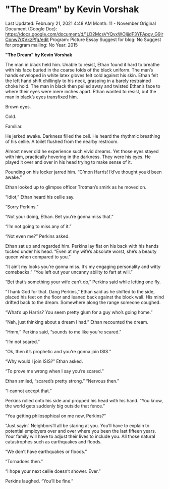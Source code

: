 # "The Dream" by Kevin Vorshak

Last Updated: February 21, 2021 4:48 AM
Month: 11 - November
Original Document (Google Doc): https://docs.google.com/document/d/1LD2McsVYQyxWOIjjdF3YFApgv_G9irCpnw7rXVkzPfg/edit
Program: Picture Essay
Suggest for blog: No
Suggest for program mailing: No
Year: 2015

**"The Dream" by Kevin Vorshak**

The man in black held him. Unable to resist, Ethan found it hard to breathe with his face buried in the coarse folds of the black uniform. The man’s hands enveloped in white latex gloves felt cold against his skin. Ethan felt the left hand shift chillingly to his neck, grasping in a barely restrained choke hold. The man in black then pulled away and twisted Ethan’s face to where their eyes were mere inches apart. Ethan wanted to resist, but the man in black’s eyes transfixed him.

Brown eyes.

Cold.

Familiar.

He jerked awake. Darkness filled the cell. He heard the rhythmic breathing of his cellie. A toilet flushed from the nearby restroom.

Almost never did he experience such vivid dreams. Yet those eyes stayed with him, practically hovering in the darkness. They were his eyes. He played it over and over in his head trying to make sense of it.

Pounding on his locker jarred him. “C’mon Harris! I’d’ve thought you’d been awake.”

Ethan looked up to glimpse officer Trotman’s smirk as he moved on.

“Idiot,” Ethan heard his cellie say.

“Sorry Perkins.”

“Not your doing, Ethan. Bet you’re gonna miss that.”

“I’m not going to miss any of it.”

“Not even me?” Perkins asked.

Ethan sat up and regarded him. Perkins lay flat on his back with his hands tucked under his head. “Even at my wife’s absolute worst, she’s a beauty queen when compared to you.”

“It ain’t my looks you’re gonna miss. It’s my engaging personality and witty comebacks.”	“You left out your uncanny ability to fart at will.”

“Bet that’s something your wife can’t do,” Perkins said while letting one fly.

“Thank God for that. Dang Perkins,” Ethan said as he shifted to the side, placed his feet on the floor and leaned back against the block wall. His mind drifted back to the dream. Somewhere along the range someone coughed.

“What’s up Harris? You seem pretty glum for a guy who’s going home.”

“Nah, just thinking about a dream I had.” Ethan recounted the dream.

“Hmm,” Perkins said, “sounds to me like you’re scared.”

“I’m not scared.”

“Ok, then it’s prophetic and you’re gonna join ISIS.”

“Why would I join ISIS?” Ethan asked.

“To prove me wrong when I say you’re scared.”

Ethan smiled, “scared’s pretty strong.”	“Nervous then.”

“I cannot accept that.”

Perkins rolled onto his side and propped his head with his hand. “You know, the world gets suddenly big outside that fence.”

“You getting philosophical on me now, Perkins?”

“Just sayin’. Neighbors’ll all be staring at you. You’ll have to explain to potential employers over and over where you been the last fifteen years. Your family will have to adjust their lives to include you. All those natural catastrophes such as earthquakes and floods.

“We don’t have earthquakes or floods.”

“Tornadoes then.”

“I hope your next cellie doesn’t shower. Ever.”

Perkins laughed. “You’ll be fine.”